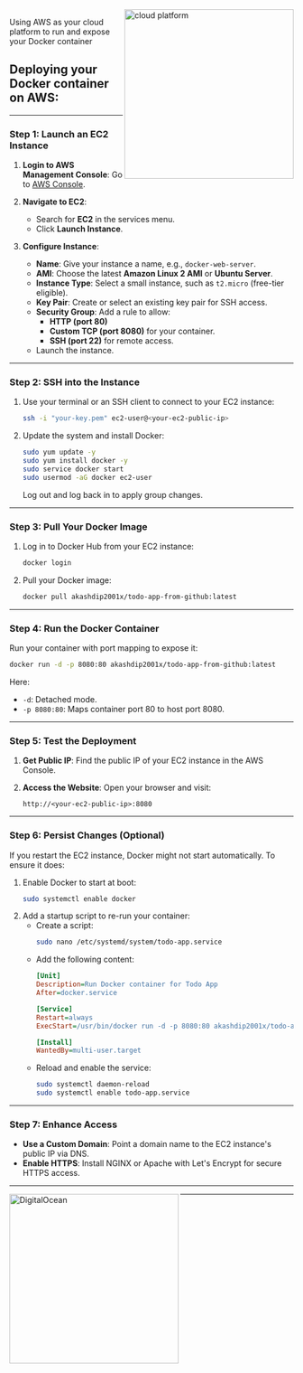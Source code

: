 <img align="right" alt="cloud platform" width="300" src="https://github.com/user-attachments/assets/b3ba674a-1ac3-4f01-902c-bb1b1fc02746"> 

Using AWS as your cloud platform to run and expose your Docker container 

## Deploying your Docker container on AWS:

---

### **Step 1: Launch an EC2 Instance**
1. **Login to AWS Management Console**:
   Go to [AWS Console](https://aws.amazon.com/console/).

2. **Navigate to EC2**:
   - Search for **EC2** in the services menu.
   - Click **Launch Instance**.

3. **Configure Instance**:
   - **Name**: Give your instance a name, e.g., `docker-web-server`.
   - **AMI**: Choose the latest **Amazon Linux 2 AMI** or **Ubuntu Server**.
   - **Instance Type**: Select a small instance, such as `t2.micro` (free-tier eligible).
   - **Key Pair**: Create or select an existing key pair for SSH access.
   - **Security Group**: Add a rule to allow:
     - **HTTP (port 80)**
     - **Custom TCP (port 8080)** for your container.
     - **SSH (port 22)** for remote access.
   - Launch the instance.

---

### **Step 2: SSH into the Instance**
1. Use your terminal or an SSH client to connect to your EC2 instance:
   ```bash
   ssh -i "your-key.pem" ec2-user@<your-ec2-public-ip>
   ```

2. Update the system and install Docker:
   ```bash
   sudo yum update -y
   sudo yum install docker -y
   sudo service docker start
   sudo usermod -aG docker ec2-user
   ```
   Log out and log back in to apply group changes.

---

### **Step 3: Pull Your Docker Image**
1. Log in to Docker Hub from your EC2 instance:
   ```bash
   docker login
   ```

2. Pull your Docker image:
   ```bash
   docker pull akashdip2001x/todo-app-from-github:latest
   ```

---

### **Step 4: Run the Docker Container**
Run your container with port mapping to expose it:
```bash
docker run -d -p 8080:80 akashdip2001x/todo-app-from-github:latest
```
Here:
- `-d`: Detached mode.
- `-p 8080:80`: Maps container port 80 to host port 8080.

---

### **Step 5: Test the Deployment**
1. **Get Public IP**:
   Find the public IP of your EC2 instance in the AWS Console.

2. **Access the Website**:
   Open your browser and visit:
   ```
   http://<your-ec2-public-ip>:8080
   ```

---

### **Step 6: Persist Changes (Optional)**
If you restart the EC2 instance, Docker might not start automatically. To ensure it does:
1. Enable Docker to start at boot:
   ```bash
   sudo systemctl enable docker
   ```
2. Add a startup script to re-run your container:
   - Create a script:
     ```bash
     sudo nano /etc/systemd/system/todo-app.service
     ```
   - Add the following content:
     ```ini
     [Unit]
     Description=Run Docker container for Todo App
     After=docker.service

     [Service]
     Restart=always
     ExecStart=/usr/bin/docker run -d -p 8080:80 akashdip2001x/todo-app-from-github:latest

     [Install]
     WantedBy=multi-user.target
     ```
   - Reload and enable the service:
     ```bash
     sudo systemctl daemon-reload
     sudo systemctl enable todo-app.service
     ```

---

### **Step 7: Enhance Access**
- **Use a Custom Domain**: Point a domain name to the EC2 instance's public IP via DNS.
- **Enable HTTPS**: Install NGINX or Apache with Let's Encrypt for secure HTTPS access.

---

<img align="left" alt="DigitalOcean" width="300" src="https://github.com/user-attachments/assets/62c310b6-5be2-488a-8a08-d0e6719fb2d8"> 

---

